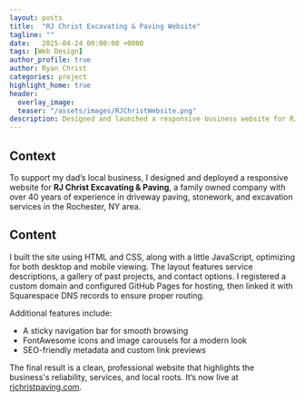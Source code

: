 ```yaml
---
layout: posts
title:  "RJ Christ Excavating & Paving Website"
tagline: ""
date:   2025-04-24 00:00:00 +0000
tags: [Web Design]
author_profile: true
author: Ryan Christ
categories: project
highlight_home: true
header:
  overlay_image:
  teaser: "/assets/images/RJChristWebsite.png"
description: Designed and launched a responsive business website for RJ Christ Excavating & Paving, integrating branding, contact forms, and SEO optimization.
---
```


## Context
To support my dad’s local business, I designed and deployed a responsive website for **RJ Christ Excavating & Paving**, a family owned company with over 40 years of experience in driveway paving, stonework, and excavation services in the Rochester, NY area.

## Content
I built the site using HTML and CSS, along with a little JavaScript, optimizing for both desktop and mobile viewing. The layout features service descriptions, a gallery of past projects, and contact options. I registered a custom domain and configured GitHub Pages for hosting, then linked it with Squarespace DNS records to ensure proper routing.

Additional features include:
- A sticky navigation bar for smooth browsing
- FontAwesome icons and image carousels for a modern look
- SEO-friendly metadata and custom link previews

The final result is a clean, professional website that highlights the business's reliability, services, and local roots. It’s now live at [rjchristpaving.com](https://www.rjchristpaving.com).

<div id="nanogallery2"></div>
<script>
  $("#nanogallery2").nanogallery2({
    thumbnailHeight:  150,
    thumbnailWidth:   150,
    itemsBaseURL:     '/assets/images/',
    items: [
      { src: 'RJChristWebsite.png', srct: 'RJChristWebsite.png' },
      { src: 'RJChristWebsite1.png', srct: 'RJChristWebsite1.png' },
    ]
  });
</script>
